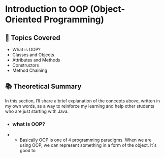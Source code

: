 # Introduction to OOP (Object-Oriented Programming)

## 📌 Topics Covered
- What is OOP?
- Classes and Objects
- Attributes and Methods
- Constructors
- Method Chaining

## 📚 Theoretical Summary
In this section, I’ll share a brief explanation of the concepts above, written in my own words, as a way to reinforce my learning and help other students who are just starting with Java.

- ### what is OOP?
- - Basically OOP is one of 4 programming paradigms. When we are using OOP, we can represent something in a form of the object. It´s good to 